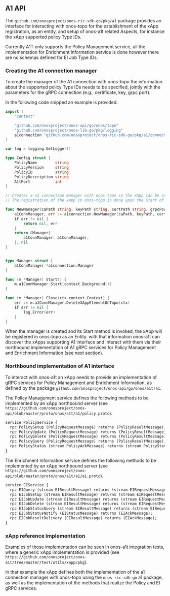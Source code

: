 ## A1 API

The `github.com/onosproject/onos-ric-sdk-go/pkg/a1` package provides an interface for interacting with onos-topo for the establishment of the xApp registration, as an entity, and setup of onos-a1t related Aspects, for instance the xApp supported policy Type IDs.

Currently A1T only supports the Policy Management service, all the implementation for Enrichment Information service is done however there are no schemas defined for EI Job Type IDs.

### Creating the A1 connection manager
To create the manager of the A1 connection with onos-topo the information about the supported policy Type IDs needs to be specified, jointly with the parameters for the gRPC connection (e.g., certificate, key, grpc port).

In the following code snipped an example is provided.
```go
import (
	"context"

	"github.com/onosproject/onos-api/go/onos/topo"
  	"github.com/onosproject/onos-lib-go/pkg/logging"
	a1connection "github.com/onosproject/onos-ric-sdk-go/pkg/a1/connection"
)

var log = logging.GetLogger()

type Config struct {
	PolicyName        string
	PolicyVersion     string
	PolicyID          string
	PolicyDescription string
	A1tPort           int
}

// Creates a a1 connection manager with onos-topo so the xApp can be added as an entity, and have in its aspects the annotations of the supported a1PolicyTypes. 
// The registration of the xApp in onos-topo is done upon the Start of the a1 connection manager.

func NewManager(caPath string, keyPath string, certPath string, grpcPort int, xAppName string, a1PolicyTypes []*topo.A1PolicyType) (*Manager, error) {
	a1ConnManager, err := a1connection.NewManager(caPath, keyPath, certPath, grpcPort, a1PolicyTypes)
	if err != nil {
		return nil, err
	}
	return &Manager{
		a1ConnManager: a1ConnManager,
	}, nil
}


type Manager struct {
	a1ConnManager *a1connection.Manager
}

func (m *Manager) Start() {
	m.a1ConnManager.Start(context.Background())
}

func (m *Manager) Close(ctx context.Context) {
	err := m.a1ConnManager.DeleteXAppElementOnTopo(ctx)
	if err != nil {
		log.Error(err)
	}
}
```

When the manager is created and its Start method is invoked, the xApp will be registered in onos-topo as an Entity.
with that information onos-a1t can discover the xApps supporting A1 interface and interact with them via their northbound implementation of A1 gRPC services for Policy Management and Enrichment Information (see next section).

### Northbound implementation of A1 interface
To interact with onos-a1t an xApp needs to provide an implementation of gRPC services for Policy Management and Enrichment Information, as defined by the package `github.com/onosproject/onos-api/go/onos/a1t/a1`.

The Policy Management service defines the following methods to be implemented by an xApp northbound server (see `https://github.com/onosproject/onos-api/blob/master/proto/onos/a1t/a1/policy.proto`).

```protobuf
service PolicyService {
  rpc PolicySetup (PolicyRequestMessage) returns (PolicyResultMessage);
  rpc PolicyUpdate (PolicyRequestMessage) returns (PolicyResultMessage);
  rpc PolicyDelete (PolicyRequestMessage) returns (PolicyResultMessage);
  rpc PolicyQuery (PolicyRequestMessage) returns (PolicyResultMessage);
  rpc PolicyStatus (stream PolicyAckMessage) returns (stream PolicyStatusMessage);
}
```

The Enrichment Information service defines the following methods to be implemented by an xApp northbound server (see `https://github.com/onosproject/onos-api/blob/master/proto/onos/a1t/a1/ei.proto`).

```protobuf
service EIService {
  rpc EIQuery (stream EIResultMessage) returns (stream EIRequestMessage);
  rpc EIJobSetup (stream EIResultMessage) returns (stream EIRequestMessage);
  rpc EIJobUpdate (stream EIResultMessage) returns (stream EIRequestMessage);
  rpc EIJobDelete (stream EIResultMessage) returns (stream EIRequestMessage);
  rpc EIJobStatusQuery (stream EIResultMessage) returns (stream EIRequestMessage);
  rpc EIJobStatusNotify (EIStatusMessage) returns (EIAckMessage);
  rpc EIJobResultDelivery (EIResultMessage) returns (EIAckMessage);
}
```

### xApp reference implementation

Examples of those implementation can be seen in onos-a1t integration tests, where a generic xApp implementation is provided (see `https://github.com/onosproject/onos-a1t/tree/master/test/utils/xapp/pkg`). 

In that example the xApp defines both the implementation of the a1 connection manager with onos-topo using the `onos-ric-sdk-go` a1 package, as well as the implementation of the methods that realize the Policy and EI gRPC services.
